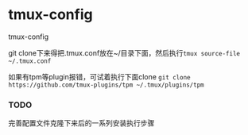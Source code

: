 # tmux-config

tmux-config

git clone下来得把.tmux.conf放在~/目录下面，然后执行`tmux source-file ~/.tmux.conf`

如果有tpm等plugin报错，可试着执行下面clone
`git clone https://github.com/tmux-plugins/tpm ~/.tmux/plugins/tpm`

### TODO

完善配置文件克隆下来后的一系列安装执行步骤
